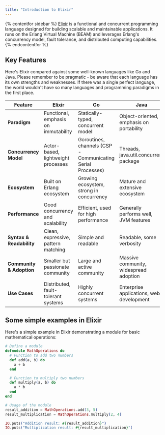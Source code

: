 ```yaml
---
title: "Introduction to Elixir"
---
```

{% contentfor sidebar %}
[Elixir](https://elixir-lang.org/) is a functional and concurrent programming language designed for building scalable and maintainable applications. It runs on the Erlang Virtual Machine (BEAM) and leverages Erlang's concurrency model, fault tolerance, and distributed computing capabilities.
{% endcontentfor %}
## Key Features
Here's Elixir compared against some well-known languages like Go and Java. Please remember to be pragmatic - be aware that each language has its own strengths and weaknesses. If there was a single perfect language, the world wouldn't have so many languages and programming paradigms in the first place.

| **Feature**                | **Elixir**                               | **Go**                                | **Java**                              |
|----------------------------|------------------------------------------|---------------------------------------|---------------------------------------|
| **Paradigm**               | Functional, emphasis on immutability     | Statically-typed, concurrent model    | Object-oriented, emphasis on portability|
| **Concurrency Model**      | Actor-based, lightweight processes       | Goroutines, channels (CSP - Communicating Serial Processes)            | Threads, java.util.concurrent package  |
| **Ecosystem**              | Built on Erlang ecosystem                | Growing ecosystem, strong in concurrency| Mature and extensive ecosystem        |
| **Performance**            | Good concurrency and scalability         | Efficient, used for high performance  | Generally performs well, JVM features |
| **Syntax & Readability**   | Clean, expressive, pattern matching      | Simple and readable                   | Readable, some verbosity               |
| **Community & Adoption**   | Smaller but passionate community         | Large and active community            | Massive community, widespread adoption|
| **Use Cases**              | Distributed, fault-tolerant systems       | Highly concurrent systems     | Enterprise applications, web development|

## Some simple examples in Elixir
Here's a simple example in Elixir demonstrating a module for basic mathematical operations:

```elixir
# Define a module
defmodule MathOperations do
  # Function to add two numbers
  def add(a, b) do
    a + b
  end

  # Function to multiply two numbers
  def multiply(a, b) do
    a * b
  end
end

# Usage of the module
result_addition = MathOperations.add(3, 5)
result_multiplication = MathOperations.multiply(2, 4)

IO.puts("Addition result: #{result_addition}")
IO.puts("Multiplication result: #{result_multiplication}")
```